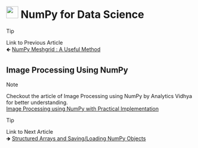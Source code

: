 # <picture> <source srcset="https://numpy.org/images/logo.svg" type="image/webp"> <img src="https://numpy.org/images/logo.svg" width="32" height="32"> </picture> NumPy for Data Science 

> [!TIP]  
> Link to Previous Article  
> 🡸 [NumPy Meshgrid : A Useful Method](/Numpy/Articles/98_meshgrids.md)

## Image Processing Using NumPy

> [!NOTE]  
> Checkout the article of Image Processing using NumPy by Analytics Vidhya for better understanding.  
> [Image Processing using NumPy with Practical Implementation](https://www.analyticsvidhya.com/blog/2021/05/image-processing-using-numpy-with-practical-implementation-and-code/)

> [!TIP]  
> Link to Next Article  
> 🡺 [Structured Arrays and Saving/Loading NumPy Objects](/Numpy/Articles/100_structured_arrays.md)